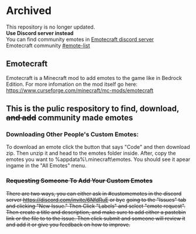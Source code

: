 # Archived

This repository is no longer updated.  
**Use Discord server instead**  
You can find community emotes in [Emotecraft discord server](https://discord.gg/PSW2t4Ujm6)  
Emotecraft community [#emote-list](https://discord.gg/7Qy6kVhngs)


## Emotecraft
Emotecraft is a Minecraft mod to add emotes to the game like in Bedrock Edition. For more infomation on the mod itself go here:
https://www.curseforge.com/minecraft/mc-mods/emotecraft

## This is the pulic respository to find, download, ~~and add~~ community made emotes

### Downloading Other People's Custom Emotes:
To download an emote click the button that says "Code" and then download zip. Then unzip it and head to the emotes folder inside. After, copy the emotes you want to  %appdata%\\.minecraft\emotes. You should see it apear ingame in the "All Emotes" menu.


### ~~Requesting Someone To Add Your Custom Emotes~~
~~There are two ways, you can either ask in #customemotes in the discord server https://discord.com/invite/6NfdRuE or bye~~
~~going to the "Issues" tab and clicking "New Issue." Then Click "Labels" and select "emote request". Then create a title and description, and make sure to add either a pastebin link or the file to to the issue. Then click submit and someone will review it and add it or give you feedback on how to improve.~~
